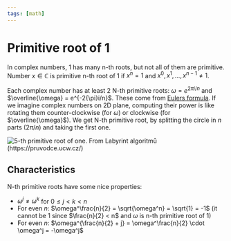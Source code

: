 ```yaml
---
tags: [math]
---
```

# Primitive root of 1

In complex numbers, 1 has many n-th roots, but not all of them are primitive.
Number $x \in \mathbb{C}$ is primitive n-th root of 1 if $x^n = 1$ and $x^0,
x^1, \ldots, x^{n-1} \ne 1$.

Each complex number has at least 2 N-th primitive roots: $\omega =
e^{2{\pi}i/n}$ and $\overline{\omega} = e^{-2{\pi}i/n}$. These come from [Eulers
formula](./eulers_formula.md). If we imagine complex numbers on 2D plane,
computing their power is like rotating them counter-clockwise (for $\omega$) or
clockwise (for $\overline{\omega}$). We get N-th primitive root, by splitting
the circle in $n$ parts ($2\pi/n$) and taking the first one.

![5-th primitive root of one. From Labyrint algoritmů
(https://pruvodce.ucw.cz/)](./imgs/5_primitive_root_of_one.png)

## Characteristics

N-th primitive roots have some nice properties:

- $\omega^j \ne \omega^k$ for $0 \le j < k < n$
- For even $n$: $\omega^\frac{n}{2} = \sqrt{\omega^n} = \sqrt{1} = -1$ (it
  cannot be 1 since $\frac{n}{2} < n$ and $\omega$ is n-th primitive root of 1)
- For even $n$: $\omega^{\frac{n}{2} + j} = \omega^\frac{n}{2} \cdot \omega^j =
  -\omega^j$
